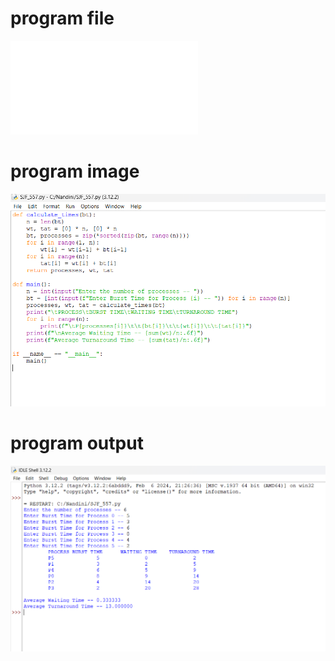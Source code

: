# program file 
![program file](SJF_557.py) 

# program image 
![program image](SJF_557.png)

# program output 
![program output](SJF_output_557.png)
